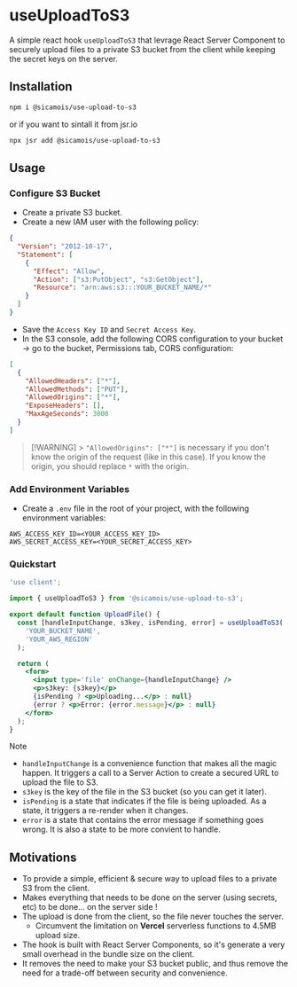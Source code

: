 # useUploadToS3

A simple react hook `useUploadToS3` that levrage React Server Component to securely upload files to a private S3 bucket from the client while keeping the secret keys on the server.

## Installation

```bash
npm i @sicamois/use-upload-to-s3
```

or if you want to sintall it from jsr.io

```bash
npx jsr add @sicamois/use-upload-to-s3
```

## Usage

### Configure S3 Bucket

- Create a private S3 bucket.
- Create a new IAM user with the following policy:

```json
{
  "Version": "2012-10-17",
  "Statement": [
    {
      "Effect": "Allow",
      "Action": ["s3:PutObject", "s3:GetObject"],
      "Resource": "arn:aws:s3:::YOUR_BUCKET_NAME/*"
    }
  ]
}
```

- Save the `Access Key ID` and `Secret Access Key`.
- In the S3 console, add the following CORS configuration to your bucket → go to the bucket, Permissions tab, CORS configuration:

```json
[
  {
    "AllowedHeaders": ["*"],
    "AllowedMethods": ["PUT"],
    "AllowedOrigins": ["*"],
    "ExposeHeaders": [],
    "MaxAgeSeconds": 3000
  }
]
```

> [!WARNING] > `"AllowedOrigins": ["*"]` is necessary if you don't know the origin of the request (like in this case). If you know the origin, you should replace `*` with the origin.

### Add Environment Variables

- Create a `.env` file in the root of your project, with the following environment variables:

```env
AWS_ACCESS_KEY_ID=<YOUR_ACCESS_KEY_ID>
AWS_SECRET_ACCESS_KEY=<YOUR_SECRET_ACCESS_KEY>
```

### Quickstart

```jsx
'use client';

import { useUploadToS3 } from '@sicamois/use-upload-to-s3';

export default function UploadFile() {
  const [handleInputChange, s3key, isPending, error] = useUploadToS3(
    'YOUR_BUCKET_NAME',
    'YOUR_AWS_REGION'
  );

  return (
    <form>
      <input type='file' onChange={handleInputChange} />
      <p>s3key: {s3key}</p>
      {isPending ? <p>Uploading...</p> : null}
      {error ? <p>Error: {error.message}</p> : null}
    </form>
  );
}
```

> [!NOTE]
>
> - `handleInputChange` is a convenience function that makes all the magic happen. It triggers a call to a Server Action to create a secured URL to upload the file to S3.
> - `s3key` is the key of the file in the S3 bucket (so you can get it later).
> - `isPending` is a state that indicates if the file is being uploaded. As a state, it triggers a re-render when it changes.
> - `error` is a state that contains the error message if something goes wrong. It is also a state to be more convient to handle.

## Motivations

- To provide a simple, efficient & secure way to upload files to a private S3 from the client.
- Makes everything that needs to be done on the server (using secrets, etc) to be done... on the server side !
- The upload is done from the client, so the file never touches the server.
  - Circumvent the limitation on **Vercel** serverless functions to 4.5MB upload size.
- The hook is built with React Server Components, so it's generate a very small overhead in the bundle size on the client.
- It removes the need to make your S3 bucket public, and thus remove the need for a trade-off between security and convenience.
